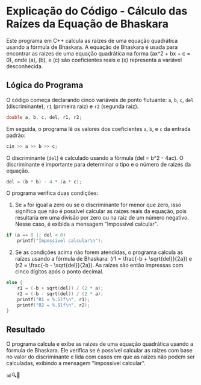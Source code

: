 # Explicação do Código - Cálculo das Raízes da Equação de Bhaskara

Este programa em C++ calcula as raízes de uma equação quadrática usando a fórmula de Bhaskara. A equação de Bhaskara é usada para encontrar as raízes de uma equação quadrática na forma \(ax^2 + bx + c = 0\), onde \(a\), \(b\), e \(c\) são coeficientes reais e \(x\) representa a variável desconhecida.

## Lógica do Programa

O código começa declarando cinco variáveis de ponto flutuante: `a`, `b`, `c`, `del` (discriminante), `r1` (primeira raiz) e `r2` (segunda raiz).

```cpp
double a, b, c, del, r1, r2;
```

Em seguida, o programa lê os valores dos coeficientes `a`, `b`, e `c` da entrada padrão:

```cpp
cin >> a >> b >> c;
```

O discriminante (`del`) é calculado usando a fórmula \(del = b^2 - 4ac\). O discriminante é importante para determinar o tipo e o número de raízes da equação.

```cpp
del = (b * b) - 4 * (a * c);
```

O programa verifica duas condições:

1. Se `a` for igual a zero ou se o discriminante for menor que zero, isso significa que não é possível calcular as raízes reais da equação, pois resultaria em uma divisão por zero ou na raiz de um número negativo. Nesse caso, é exibida a mensagem "Impossivel calcular".

```cpp
if (a == 0 || del < 0)
    printf("Impossivel calcular\n");
```

2. Se as condições acima não forem atendidas, o programa calcula as raízes usando a fórmula de Bhaskara: \(r1 = \frac{-b + \sqrt{del}}{2a}\) e \(r2 = \frac{-b - \sqrt{del}}{2a}\). As raízes são então impressas com cinco dígitos após o ponto decimal.

```cpp
else {
    r1 = (-b + sqrt(del)) / (2 * a);
    r2 = (-b - sqrt(del)) / (2 * a);
    printf("R1 = %.5lf\n", r1);
    printf("R2 = %.5lf\n", r2);
}
```

## Resultado

O programa calcula e exibe as raízes de uma equação quadrática usando a fórmula de Bhaskara. Ele verifica se é possível calcular as raízes com base no valor do discriminante e lida com casos em que as raízes não podem ser calculadas, exibindo a mensagem "Impossivel calcular".

📊🔍🔢